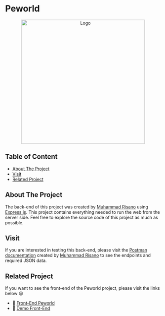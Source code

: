 # Peworld

<p align="center">
  <img src="https://github.com/nizuma666/Peworld/blob/main/src/assets/icons/logo-svg.svg" width="400" alt="Logo" />
</p>

## Table of Content

- [About The Project](#about-the-project)
- [Visit](#visit)
- [Related Project](#related-project)

## About The Project
The back-end of this project was created by [Muhammad Risano](https://github.com/muhammadrisano) using [Express.js](https://expressjs.com/). This project contains everything needed to run the web from the server side. Feel free to explore the source code of this project as much as possible.

## Visit
If you are interested in testing this back-end, please visit the [Postman documentation](https://documenter.getpostman.com/view/7675329/2s9YysDhDY#d67edcdf-e1ef-468b-9877-2c3e930c82a9) created by [Muhammad Risano](https://github.com/muhammadrisano) to see the endpoints and required JSON data.

## Related Project
If you want to see the front-end of the Peworld project, please visit the links below 😃
- :rocket: [Front-End Peworld](https://github.com/nizuma666/Peworld)
- :rocket: [Demo Front-End](https://crud-react-tailwind-roan.vercel.app/)
